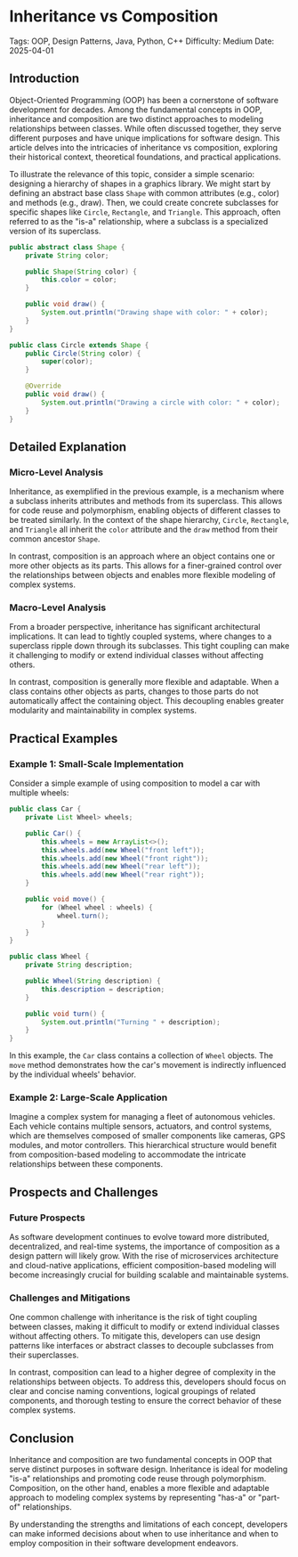 # Inheritance vs Composition
Tags: OOP, Design Patterns, Java, Python, C++
Difficulty: Medium
Date: 2025-04-01

## Introduction
Object-Oriented Programming (OOP) has been a cornerstone of software development for decades. Among the fundamental concepts in OOP, inheritance and composition are two distinct approaches to modeling relationships between classes. While often discussed together, they serve different purposes and have unique implications for software design. This article delves into the intricacies of inheritance vs composition, exploring their historical context, theoretical foundations, and practical applications.

To illustrate the relevance of this topic, consider a simple scenario: designing a hierarchy of shapes in a graphics library. We might start by defining an abstract base class `Shape` with common attributes (e.g., color) and methods (e.g., draw). Then, we could create concrete subclasses for specific shapes like `Circle`, `Rectangle`, and `Triangle`. This approach, often referred to as the "is-a" relationship, where a subclass is a specialized version of its superclass.

```java
public abstract class Shape {
    private String color;

    public Shape(String color) {
        this.color = color;
    }

    public void draw() {
        System.out.println("Drawing shape with color: " + color);
    }
}

public class Circle extends Shape {
    public Circle(String color) {
        super(color);
    }

    @Override
    public void draw() {
        System.out.println("Drawing a circle with color: " + color);
    }
}
```

## Detailed Explanation

### Micro-Level Analysis

Inheritance, as exemplified in the previous example, is a mechanism where a subclass inherits attributes and methods from its superclass. This allows for code reuse and polymorphism, enabling objects of different classes to be treated similarly. In the context of the shape hierarchy, `Circle`, `Rectangle`, and `Triangle` all inherit the `color` attribute and the `draw` method from their common ancestor `Shape`.

In contrast, composition is an approach where an object contains one or more other objects as its parts. This allows for a finer-grained control over the relationships between objects and enables more flexible modeling of complex systems.

### Macro-Level Analysis

From a broader perspective, inheritance has significant architectural implications. It can lead to tightly coupled systems, where changes to a superclass ripple down through its subclasses. This tight coupling can make it challenging to modify or extend individual classes without affecting others.

In contrast, composition is generally more flexible and adaptable. When a class contains other objects as parts, changes to those parts do not automatically affect the containing object. This decoupling enables greater modularity and maintainability in complex systems.

## Practical Examples

### Example 1: Small-Scale Implementation

Consider a simple example of using composition to model a car with multiple wheels:

```java
public class Car {
    private List Wheel> wheels;

    public Car() {
        this.wheels = new ArrayList<>();
        this.wheels.add(new Wheel("front left"));
        this.wheels.add(new Wheel("front right"));
        this.wheels.add(new Wheel("rear left"));
        this.wheels.add(new Wheel("rear right"));
    }

    public void move() {
        for (Wheel wheel : wheels) {
            wheel.turn();
        }
    }
}

public class Wheel {
    private String description;

    public Wheel(String description) {
        this.description = description;
    }

    public void turn() {
        System.out.println("Turning " + description);
    }
}
```

In this example, the `Car` class contains a collection of `Wheel` objects. The `move` method demonstrates how the car's movement is indirectly influenced by the individual wheels' behavior.

### Example 2: Large-Scale Application

Imagine a complex system for managing a fleet of autonomous vehicles. Each vehicle contains multiple sensors, actuators, and control systems, which are themselves composed of smaller components like cameras, GPS modules, and motor controllers. This hierarchical structure would benefit from composition-based modeling to accommodate the intricate relationships between these components.

## Prospects and Challenges

### Future Prospects

As software development continues to evolve toward more distributed, decentralized, and real-time systems, the importance of composition as a design pattern will likely grow. With the rise of microservices architecture and cloud-native applications, efficient composition-based modeling will become increasingly crucial for building scalable and maintainable systems.

### Challenges and Mitigations

One common challenge with inheritance is the risk of tight coupling between classes, making it difficult to modify or extend individual classes without affecting others. To mitigate this, developers can use design patterns like interfaces or abstract classes to decouple subclasses from their superclasses.

In contrast, composition can lead to a higher degree of complexity in the relationships between objects. To address this, developers should focus on clear and concise naming conventions, logical groupings of related components, and thorough testing to ensure the correct behavior of these complex systems.

## Conclusion

Inheritance and composition are two fundamental concepts in OOP that serve distinct purposes in software design. Inheritance is ideal for modeling "is-a" relationships and promoting code reuse through polymorphism. Composition, on the other hand, enables a more flexible and adaptable approach to modeling complex systems by representing "has-a" or "part-of" relationships.

By understanding the strengths and limitations of each concept, developers can make informed decisions about when to use inheritance and when to employ composition in their software development endeavors.